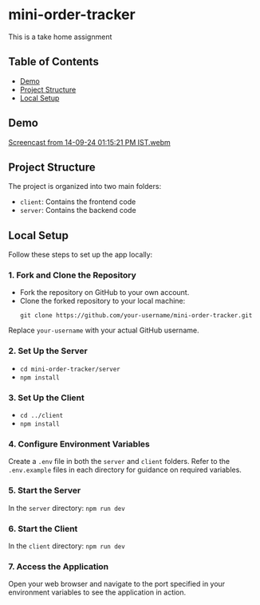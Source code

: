 # mini-order-tracker
This is a take home assignment



## Table of Contents
- [Demo](#demo)
- [Project Structure](#project-structure)
- [Local Setup](#local-setup)


## Demo

[Screencast from 14-09-24 01:15:21 PM IST.webm](https://github.com/user-attachments/assets/c5c7add1-5de0-4a86-924e-541c28335378)



## Project Structure
The project is organized into two main folders:
- `client`: Contains the frontend code
- `server`: Contains the backend code

## Local Setup
Follow these steps to set up the app locally:

### 1. Fork and Clone the Repository
- Fork the repository on GitHub to your own account.
- Clone the forked repository to your local machine:
  ```
  git clone https://github.com/your-username/mini-order-tracker.git
  ```
Replace `your-username` with your actual GitHub username.

### 2. Set Up the Server
- `cd mini-order-tracker/server`
- `npm install`

### 3. Set Up the Client
- `cd ../client`
- `npm install`

### 4. Configure Environment Variables
Create a `.env` file in both the `server` and `client` folders. Refer to the `.env.example` files in each directory for guidance on required variables.

### 5. Start the Server
In the `server` directory:
`npm run dev`

### 6. Start the Client
In the `client` directory: `npm run dev`

### 7. Access the Application
Open your web browser and navigate to the port specified in your environment variables to see the application in action.


